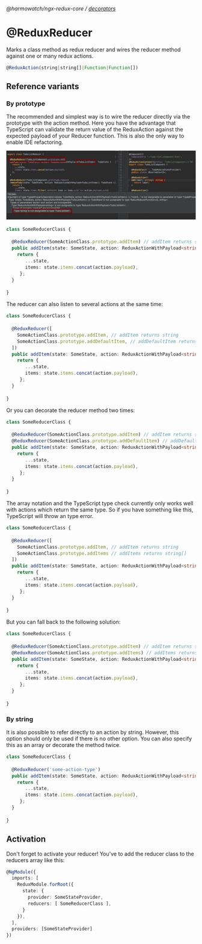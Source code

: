 ###### @harmowatch/ngx-redux-core / [decorators](./index.md)
 
# @ReduxReducer

Marks a class method as redux reducer and wires the reducer method against one or many redux actions.

```ts
@ReduxAction(string|string[]|Function|Function[])
```

## Reference variants

### By prototype

The recommended and simplest way is to wire the reducer directly via the prototype with the action method. Here you have the 
advantage that TypeScript can validate the return value of the ReduxAction against the expected payload of your Reducer 
function. This is also the only way to enable IDE refactoring.

![TypeScript support](../ts-support.gif "TypeScript support")

```ts
class SomeReducerClass {

  @ReduxReducer(SomeActionClass.prototype.addItem) // addItem returns string
  public addItem(state: SomeState, action: ReduxActionWithPayload<string>): SomeState {
    return {
       ...state,
       items: state.items.concat(action.payload),
     };
  }
  
}
```

The reducer can also listen to several actions at the same time:

```ts
class SomeReducerClass {

  @ReduxReducer([
    SomeActionClass.prototype.addItem, // addItem returns string
    SomeActionClass.prototype.addDefaultItem, // addDefaultItem returns string
  ])
  public addItem(state: SomeState, action: ReduxActionWithPayload<string>): SomeState {
    return {
       ...state,
       items: state.items.concat(action.payload),
     };
  }
  
}
```

Or you can decorate the reducer method two times:

```ts
class SomeReducerClass {

  @ReduxReducer(SomeActionClass.prototype.addItem) // addItem returns string
  @ReduxReducer(SomeActionClass.prototype.addDefaultItem) // addDefaultItem returns string
  public addItem(state: SomeState, action: ReduxActionWithPayload<string>): SomeState {
    return {
       ...state,
       items: state.items.concat(action.payload),
     };
  }
  
}
```

The array notation and the TypeScript type check currently only works well with actions which return the same type.
So if you have something like this, TypeScript will throw an type error.

```ts
class SomeReducerClass {

  @ReduxReducer([
    SomeActionClass.prototype.addItem, // addItem returns string
    SomeActionClass.prototype.addItems // addItems returns string[]
  ])
  public addItem(state: SomeState, action: ReduxActionWithPayload<string | string[]>): SomeState {
    return {
       ...state,
       items: state.items.concat(action.payload),
     };
  }
  
}
```

But you can fall back to the following solution:

```ts
class SomeReducerClass {

  @ReduxReducer(SomeActionClass.prototype.addItem) // addItem returns string
  @ReduxReducer(SomeActionClass.prototype.addItems) // addItems returns string[]
  public addItem(state: SomeState, action: ReduxActionWithPayload<string | string[]>): SomeState {
    return {
       ...state,
       items: state.items.concat(action.payload),
     };
  }
  
}
```

### By string

It is also possible to refer directly to an action by string. However, this option should only be used if there 
is no other option. You can also specify this as an array or decorate the method twice.

```ts
class SomeReducerClass {

  @ReduxReducer('some-action-type')
  public addItem(state: SomeState, action: ReduxActionWithPayload<string>): SomeState {
    return {
       ...state,
       items: state.items.concat(action.payload),
     };
  }
  
}
```

## Activation

Don't forget to activate your reducer! You've to add the reducer class to the reducers array like this:

```ts
@NgModule({
  imports: [
    ReduxModule.forRoot({
      state: {
        provider: SomeStateProvider,
        reducers: [ SomeReducerClass ],
      }
    }),
  ],
  providers: [SomeStateProvider]
})
```
